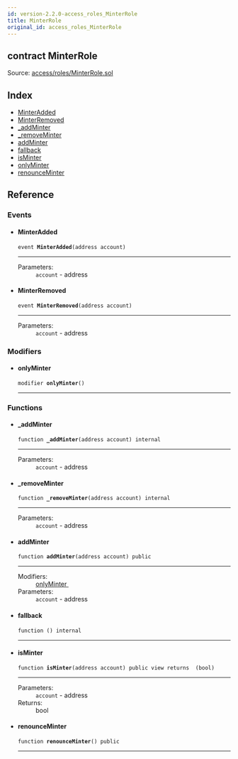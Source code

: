 ```yaml
---
id: version-2.2.0-access_roles_MinterRole
title: MinterRole
original_id: access_roles_MinterRole
---
```


<div class="contract-doc"><div class="contract"><h2 class="contract-header"><span class="contract-kind">contract</span> MinterRole</h2><div class="source">Source: <a href="https://github.com/OpenZeppelin/zeppelin-solidity/blob/v2.2.0/contracts/access/roles/MinterRole.sol" target="_blank">access/roles/MinterRole.sol</a></div></div><div class="index"><h2>Index</h2><ul><li><a href="access_roles_MinterRole.html#MinterAdded">MinterAdded</a></li><li><a href="access_roles_MinterRole.html#MinterRemoved">MinterRemoved</a></li><li><a href="access_roles_MinterRole.html#_addMinter">_addMinter</a></li><li><a href="access_roles_MinterRole.html#_removeMinter">_removeMinter</a></li><li><a href="access_roles_MinterRole.html#addMinter">addMinter</a></li><li><a href="access_roles_MinterRole.html#">fallback</a></li><li><a href="access_roles_MinterRole.html#isMinter">isMinter</a></li><li><a href="access_roles_MinterRole.html#onlyMinter">onlyMinter</a></li><li><a href="access_roles_MinterRole.html#renounceMinter">renounceMinter</a></li></ul></div><div class="reference"><h2>Reference</h2><div class="events"><h3>Events</h3><ul><li><div class="item event"><span id="MinterAdded" class="anchor-marker"></span><h4 class="name">MinterAdded</h4><div class="body"><code class="signature">event <strong>MinterAdded</strong><span>(address account) </span></code><hr/><dl><dt><span class="label-parameters">Parameters:</span></dt><dd><div><code>account</code> - address</div></dd></dl></div></div></li><li><div class="item event"><span id="MinterRemoved" class="anchor-marker"></span><h4 class="name">MinterRemoved</h4><div class="body"><code class="signature">event <strong>MinterRemoved</strong><span>(address account) </span></code><hr/><dl><dt><span class="label-parameters">Parameters:</span></dt><dd><div><code>account</code> - address</div></dd></dl></div></div></li></ul></div><div class="modifiers"><h3>Modifiers</h3><ul><li><div class="item modifier"><span id="onlyMinter" class="anchor-marker"></span><h4 class="name">onlyMinter</h4><div class="body"><code class="signature">modifier <strong>onlyMinter</strong><span>() </span></code><hr/></div></div></li></ul></div><div class="functions"><h3>Functions</h3><ul><li><div class="item function"><span id="_addMinter" class="anchor-marker"></span><h4 class="name">_addMinter</h4><div class="body"><code class="signature">function <strong>_addMinter</strong><span>(address account) </span><span>internal </span></code><hr/><dl><dt><span class="label-parameters">Parameters:</span></dt><dd><div><code>account</code> - address</div></dd></dl></div></div></li><li><div class="item function"><span id="_removeMinter" class="anchor-marker"></span><h4 class="name">_removeMinter</h4><div class="body"><code class="signature">function <strong>_removeMinter</strong><span>(address account) </span><span>internal </span></code><hr/><dl><dt><span class="label-parameters">Parameters:</span></dt><dd><div><code>account</code> - address</div></dd></dl></div></div></li><li><div class="item function"><span id="addMinter" class="anchor-marker"></span><h4 class="name">addMinter</h4><div class="body"><code class="signature">function <strong>addMinter</strong><span>(address account) </span><span>public </span></code><hr/><dl><dt><span class="label-modifiers">Modifiers:</span></dt><dd><a href="access_roles_MinterRole.html#onlyMinter">onlyMinter </a></dd><dt><span class="label-parameters">Parameters:</span></dt><dd><div><code>account</code> - address</div></dd></dl></div></div></li><li><div class="item function"><span id="fallback" class="anchor-marker"></span><h4 class="name">fallback</h4><div class="body"><code class="signature">function <strong></strong><span>() </span><span>internal </span></code><hr/></div></div></li><li><div class="item function"><span id="isMinter" class="anchor-marker"></span><h4 class="name">isMinter</h4><div class="body"><code class="signature">function <strong>isMinter</strong><span>(address account) </span><span>public </span><span>view </span><span>returns  (bool) </span></code><hr/><dl><dt><span class="label-parameters">Parameters:</span></dt><dd><div><code>account</code> - address</div></dd><dt><span class="label-return">Returns:</span></dt><dd>bool</dd></dl></div></div></li><li><div class="item function"><span id="renounceMinter" class="anchor-marker"></span><h4 class="name">renounceMinter</h4><div class="body"><code class="signature">function <strong>renounceMinter</strong><span>() </span><span>public </span></code><hr/></div></div></li></ul></div></div></div>
